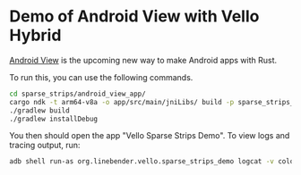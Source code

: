 # Demo of Android View with Vello Hybrid

[Android View](https://github.com/mwcampbell/android-view) is the upcoming new way to make Android apps with Rust.

To run this, you can use the following commands.

```sh
cd sparse_strips/android_view_app/
cargo ndk -t arm64-v8a -o app/src/main/jniLibs/ build -p sparse_strips_android --release
./gradlew build
./gradlew installDebug
```

You then should open the app "Vello Sparse Strips Demo".
To view logs and tracing output, run:

```sh
adb shell run-as org.linebender.vello.sparse_strips_demo logcat -v color
```
